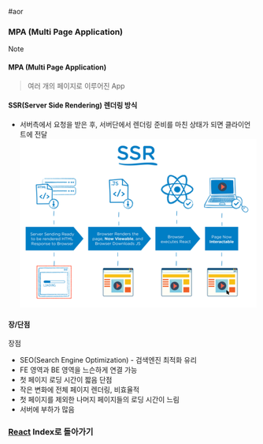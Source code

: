 #aor 
### MPA (Multi Page Application)
>[!note]
>#### MPA (Multi Page Application)
>
>>여러 개의 페이지로 이루어진 App


#### **SSR**(Server Side Rendering) 렌더링 방식
- 서버측에서 요청을 받은 후, 서버단에서 렌더링 준비를 마친 상태가 되면 클라이언트에 전달
![](../../../../SSR.png)
#### 장/단점
장점
   - SEO(Search Engine Optimization) - 검색엔진 최적화 유리
   - FE 영역과 BE 영역을 느슨하게 연결 가능
   - 첫 페이지 로딩 시간이 짧음
단점
   - 작은 변화에 전체 페이지 렌더링, 비효율적
   - 첫 페이지를 제외한 나머지 페이지들의 로딩 시간이 느림
   - 서버에 부하가 많음

### [React](../../../Dev-Index/React.md) Index로 돌아가기